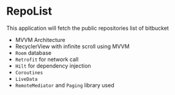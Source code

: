 # RepoList
 This application will fetch the public repositories list of bitbucket
- MVVM Architecture
- RecyclerView with infinite scroll using MVVM 
- `Room` database
- `Retrofit` for network call
- `Hilt` for dependency injection
- `Coroutines`
- `LiveData`
- `RemoteMediator` and `Paging` library used



